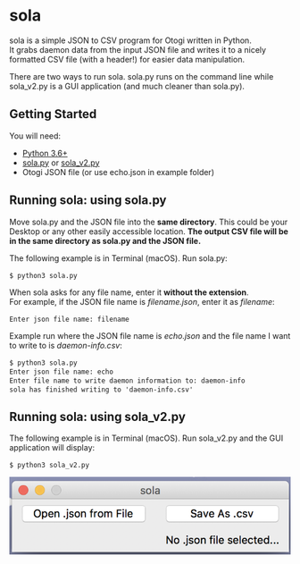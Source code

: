 # sola

sola is a simple JSON to CSV program for Otogi written in Python. 
<br/>It grabs daemon data from the input JSON file and writes it to a nicely formatted CSV file (with a header!) for easier data manipulation.

There are two ways to run sola. sola.py runs on the command line while sola_v2.py is a GUI application (and much cleaner than sola.py).

## Getting Started

You will need:
* [Python 3.6+](https://www.python.org/downloads/) 
* [sola.py](sola.py) or [sola_v2.py](sola_v2.py)
* Otogi JSON file (or use echo.json in example folder)

## Running sola: using sola.py

Move sola.py and the JSON file into the **same directory**. This could be your Desktop or any other easily accessible location. **The output CSV file will be in the same directory as sola.py and the JSON file.**

The following example is in Terminal (macOS).
Run sola.py: 
```
$ python3 sola.py
```

When sola asks for any file name, enter it **without the extension**. 
<br/>For example, if the JSON file name is *filename.json*, enter it as *filename*:

```
Enter json file name: filename
```

Example run where the JSON file name is *echo.json* and the file name I want to write to is *daemon-info.csv*:

```
$ python3 sola.py
Enter json file name: echo
Enter file name to write daemon information to: daemon-info
sola has finished writing to 'daemon-info.csv'
```

## Running sola: using sola_v2.py

The following example is in Terminal (macOS).
Run sola_v2.py and the GUI application will display: 
```
$ python3 sola_v2.py
```
![sola's GUI](sola_gui.png)
